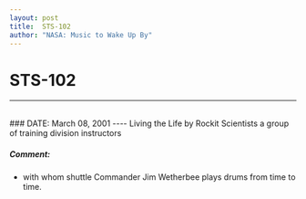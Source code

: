 ```yaml
---
layout: post
title:  STS-102
author: "NASA: Music to Wake Up By"
---
```


# STS-102
----
<br/>
### DATE: March 08, 2001
----
Living the Life by Rockit Scientists a group of training division instructors

##### Comment:
* with whom shuttle Commander Jim Wetherbee plays drums from time to time.
